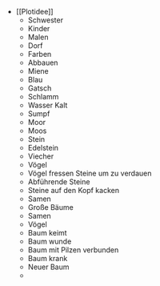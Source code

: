 - [[Plotidee]]
	- Schwester
	- Kinder
	- Malen
	- Dorf
	- Farben
	- Abbauen
	- Miene
	- Blau
	- Gatsch
	- Schlamm
	- Wasser Kalt
	- Sumpf
	- Moor
	- Moos
	- Stein
	- Edelstein
	- Viecher
	- Vögel
	- Vögel fressen Steine um zu verdauen
	- Abführende Steine
	- Steine auf den Kopf kacken
	- Samen
	- Große Bäume
	- Samen
	- Vögel
	- Baum keimt
	- Baum wunde
	- Baum mit Pilzen verbunden
	- Baum krank
	- Neuer Baum
	-